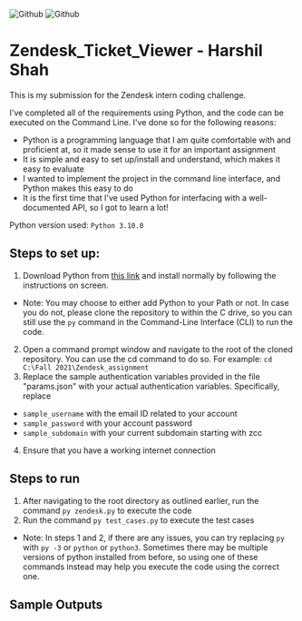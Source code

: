 ![Github](https://img.shields.io/badge/Language-Python-red.svg)
![Github](https://img.shields.io/badge/Method-Command--Line%20Interface-blue)
# Zendesk_Ticket_Viewer - Harshil Shah
This is my submission for the Zendesk intern coding challenge.

I've completed all of the requirements using Python, and the code can be executed on the Command Line. I've done so for the following reasons:
* Python is a programming language that I am quite comfortable with and proficient at, so it made sense to use it for an important assignment
* It is simple and easy to set up/install and understand, which makes it easy to evaluate
* I wanted to implement the project in the command line interface, and Python makes this easy to do
* It is the first time that I've used Python for interfacing with a well-documented API, so I got to learn a lot!

Python version used: `Python 3.10.0`

## Steps to set up:
1. Download Python from [this link](https://www.python.org/downloads/release/python-3100/) and install normally by following the instructions on screen.
- Note: You may choose to either add Python to your Path or not. In case you do not, please clone the repository to within the C drive, so you can still use the `py` command in the
Command-Line Interface (CLI) to run the code.
2. Open a command prompt window and navigate to the root of the cloned repository. You can use the cd command to do so. For example: `cd C:\Fall 2021\Zendesk_assignment`
3. Replace the sample authentication variables provided in the file "params.json" with your actual authentication variables. Specifically, replace
- `sample_username` with the email ID related to your account
- `sample_password` with your account password
- `sample_subdomain` with your current subdomain starting with zcc
4. Ensure that you have a working internet connection

## Steps to run
1. After navigating to the root directory as outlined earlier, run the command `py zendesk.py` to execute the code
2. Run the command `py test_cases.py` to execute the test cases
- Note: In steps 1 and 2, if there are any issues, you can try replacing `py` with `py -3` or `python` or `python3`. Sometimes there may be multiple versions of python installed 
from before, so using one of these commands instead may help you execute the code using the correct one.

## Sample Outputs
